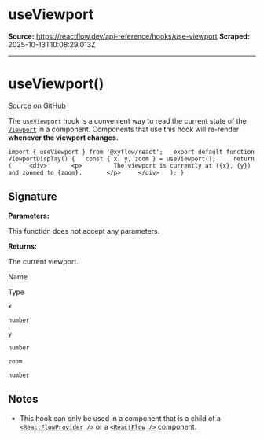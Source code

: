 # useViewport

**Source:** https://reactflow.dev/api-reference/hooks/use-viewport
**Scraped:** 2025-10-13T10:08:29.013Z

---

# useViewport()

[Source on GitHub](https://github.com/xyflow/xyflow/blob/main/packages/react/src/hooks/useViewport.ts) 

The `useViewport` hook is a convenient way to read the current state of the [`Viewport`](/api-reference/types/viewport) in a component. Components that use this hook will re-render **whenever the viewport changes**.

`import { useViewport } from '@xyflow/react';   export default function ViewportDisplay() {   const { x, y, zoom } = useViewport();     return (     <div>       <p>         The viewport is currently at ({x}, {y}) and zoomed to {zoom}.       </p>     </div>   ); }`

## Signature[](#signature)

**Parameters:**

This function does not accept any parameters.

**Returns:**

The current viewport.

Name

Type

[](#x)`x`

`number`

[](#y)`y`

`number`

[](#zoom)`zoom`

`number`

## Notes[](#notes)

*   This hook can only be used in a component that is a child of a [`<ReactFlowProvider />`](/api-reference/react-flow-provider) or a [`<ReactFlow />`](/api-reference/react-flow) component.